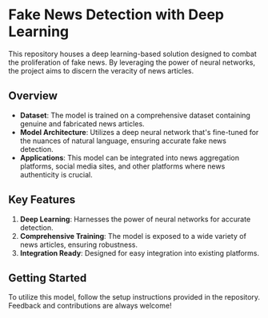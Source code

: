 # Fake News Detection with Deep Learning

This repository houses a deep learning-based solution designed to combat the proliferation of fake news. By leveraging the power of neural networks, the project aims to discern the veracity of news articles.

## Overview

- **Dataset**: The model is trained on a comprehensive dataset containing genuine and fabricated news articles.
- **Model Architecture**: Utilizes a deep neural network that's fine-tuned for the nuances of natural language, ensuring accurate fake news detection.
- **Applications**: This model can be integrated into news aggregation platforms, social media sites, and other platforms where news authenticity is crucial.

## Key Features

1. **Deep Learning**: Harnesses the power of neural networks for accurate detection.
2. **Comprehensive Training**: The model is exposed to a wide variety of news articles, ensuring robustness.
3. **Integration Ready**: Designed for easy integration into existing platforms.

## Getting Started

To utilize this model, follow the setup instructions provided in the repository. Feedback and contributions are always welcome!
